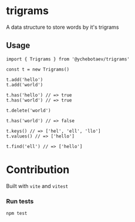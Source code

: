 trigrams
========

A data structure to store words by it's trigrams

Usage
-----

```tsx
import { Trigrams } from '@ychebotaev/trigrams'

const t = new Trigrams()

t.add('hello')
t.add('world')

t.has('hello') // => true
t.has('world') // => true

t.delete('world')

t.has('world') // => false

t.keys() // => ['hel', 'ell', 'llo']
t.values() // => ['hello']

t.find('ell') // => ['hello']
```

Contribution
============

Built with `vite` and `vitest`

### Run tests

```sh
npm test
```
